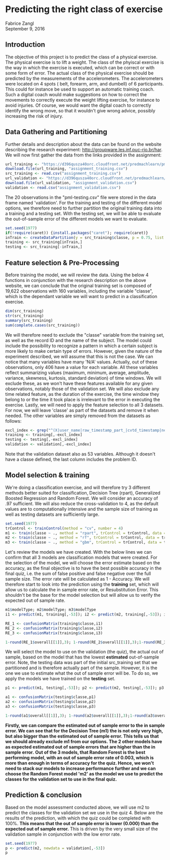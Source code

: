 # Predicting the right class of exercise
Fabrice Zangl  
September 9, 2016  
## Introduction 
The objective of this project is to predict the class of a physical exercise. 
The physical exercise is to lift a weight. The class of the phyiscal exercise is the way in which the exercise is executed, which can be correct or with some form of error. The actual class of the physical exercise should be predicted by the measurements of the accelerometers. The accelerometers were located on 4 spots ( belt, forearm, arm, and dumbell) of 6 participants. 
This could for instance be used to support an automatic training coach. Such a digital coach would make suggestions on how to correct the movements to correctly execute the weight lifting exercise, for instance to avoid injuries. Of course, we would want the digital coach to correctly identify the wrong move, so that it wouldn't give wrong advice, possibly increasing the risk of injury.

## Data Gathering and Partitioning
Further details and description about the data can be found on the website describing the research experiment: <http://groupware.les.inf.puc-rio.br/har>. We will now first gather the data from the links provided in the assignment:

```r
url_training <- "https://d396qusza40orc.cloudfront.net/predmachlearn/pml-training.csv"
download.file(url_training, "assignment_training.csv")
src_training <- read.csv("assignment_training.csv")
url_validation <- "https://d396qusza40orc.cloudfront.net/predmachlearn/pml-testing.csv"
download.file(url_validation, "assignment_validation.csv")
validation <- read.csv("assignment_validation.csv")
```

The 20 observations in the "pml-testing.csv" file were stored in the data frame named 'validation'. For the training and testing of the different model options, we therefore need to further partition the original training data into a training and a testing set. With the testing set, we will be able to evaluate the out-of-sample error of the different models we want to evaluate.

```r
set.seed(1977)
if(!require(caret)) {install.packages("caret"); require(caret)}
inTrain <- createDataPartition(y = src_training$classe, p = 0.75, list = F)
training <- src_training[inTrain,]
testing <- src_training[-inTrain,]
```

## Feature selection & Pre-Processing

Before training the model, we will review the data. Using the below 4 functions in conjunction with the research description on the above website, we can conclude that the original training set is composed of 19,622 observations with 160 variables, including the variable "classe", which is the dependant variable we will want to predict in a classification exercise. 

```r
dim(src_training)
str(src_training)
summary(src_training)
sum(complete.cases(src_training))
```

We will therefore need to exclude the "classe" variable from the training set, as well as the record ID and the name of the subject. The model could include the possibility to recognize a pattern in which a certain subject is more likely to make certain type of errors. However, given the nature of the experiment described, we will assume that this is not the case.
We can notice that many variables have many 'N/A' values. Actually, out of these observations, only 406 have a value for each variable. All these variables reflect summarizing values (maximum, minimum, average, amplitude, variance, skewness, kurtosis, standard deviation) of time windows. 
We will exclude these, as we won't have these features available for any given observations, notably those of the validation set.
We will also exclude any time related feature, as the duration of the exercise, the time window they belong to or the time it took place is irrelevant to the error in executing the exercise.
Lastly, we will need to apply the feature selection to all 3 datasets. For now, we will leave 'classe' as part of the datasets and remove it when needed. The other variables are simply removed from the datasets as follows:

```r
excl_index <- grep("^(X|user_name|raw_timestamp_part_|cvtd_timestamp|new_window|num_window|kurtosis_|skewness_|max_|min_|amplitude_|var_|avg_|stddev_|var_)",colnames(training))
training <- training[,-excl_index]
testing <- testing[,-excl_index]
validation <- validation[,-excl_index]
```
Note that the validation dataset also as 53 variables. Although it doesn't have a classe defined, the last column includes the problem ID.

## Model selection & training
We're doing a classification exercise, and will therefore try 3 different methods better suited for classification, Decision Tree (rpart), Generalized Boosted Regression and Random Forest. We will consider an accuracy of .97 sufficient.
We will also reduce the cross-validation to 4, as the default values are to computationally intensive and the sample size of training as well as testing datasets are sufficiently large.


```r
set.seed(1977)
trControl <- trainControl(method = "cv", number = 4)
m1 <- train(classe ~ ., method = "rpart", trControl = trControl, data = training)
m2 <- train(classe ~ ., method = "rf", trControl = trControl, data = training)
m3 <- train(classe ~ ., method = "gbm", trControl = trControl, data = training)
```

Let's review the models we have created. With the below lines we can confirm that all 3 models are classification models that were created.
For the selection of the model, we will choose the error estimate based on the accuracy, as the final objective is to have the best possible accuracy in the final quiz, i.e. the sum of false positive and false negative over the full sample size. The error rate will be calculated as 1 - Accuracy.
We will therefore start to look into the prediction using the **training** set, which will allow us to calculate the in sample error rate, or Resubstitution Error. This shouldn't be the base for the model selection but will allow us to verify the expected out of sample rate.


```r
m1$modelType; m2$modelType; m3$modelType
i1 <- predict(m1, training[,-53]); i2 <- predict(m2, training[,-53]); i3 <- predict(m3, training[,-53])

RE_1 <- confusionMatrix(training$classe,i1)
RE_2 <- confusionMatrix(training$classe,i2)
RE_3 <- confusionMatrix(training$classe,i3)

1-round(RE_1$overall[[1]],3); 1-round(RE_2$overall[[1]],3);1-round(RE_3$overall[[1]],3)
```

We will select the model to use on the validation (the quiz), the actual out of sample, based on the model that has the lowest **estimated** out-of-sample error. Note, the testing data was part of the initial src_training set that we partitioned and is therefore actually part of the sample. However, it is the one we use to estimate what the out of sample error will be. To do so, we apply the models we have trained on the **testing** set.

```r
p1 <- predict(m1, testing[,-53]); p2 <- predict(m2, testing[,-53]); p3 <- predict(m3, testing[,-53])

a1 <- confusionMatrix(testing$classe,p1)
a2 <- confusionMatrix(testing$classe,p2)
a3 <- confusionMatrix(testing$classe,p3)

1-round(a1$overall[[1]],3); 1-round(a2$overall[[1]],3);1-round(a3$overall[[1]],3)
```
**Firstly, we can compare the estimated out of sample error to the in sample error. We can see that for the Decision Tree (m1) the is not only very high, but also bigger than the estimated out of sample error. This tells us that we should already exclude m1 from our options. The 2 other models have as expected estimated out of sample errors that are higher than the in sample error.**
**Out of the 3 models, that Random Forest is the best performing model, with an out of sample error rate of 0.003, which is more than enough in terms of accuracy for the quiz. Hence, we won't need to stack our models to increase performance further and we can choose the Random Forest model 'm2' as the model we use to predict the classes for the validation set to use in the final quiz.**

## Prediction & conclusion

Based on the model assessment conducted above, we will use m2 to predict the classes for the validation set we use in the quiz 4. Below are the results of the prediction, with which the quiz could be completed with 100%. **This means that the out of sample error is lower (0.000) than the expected out of sample error.** This is driven by the very small size of the validation sample in conjunction with the low error rate.


```r
set.seed(1977)
p <- predict(m2, newdata = validation[,-53])
p
```
